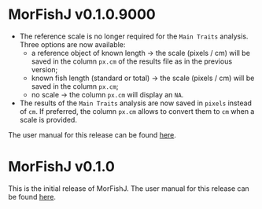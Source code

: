 # MorFishJ v0.1.0.9000

- The reference scale is no longer required for the `Main Traits` analysis. Three options are now available:
  - a reference object of known length -> the scale (pixels / cm) will be saved in the column `px.cm` of the results file as in the previous version;
  - known fish length (standard or total) -> the scale (pixels / cm) will be saved in the column `px.cm`;
  - no scale -> the column `px.cm` will display an `NA`.
- The results of the `Main Traits` analysis are now saved in `pixels` instead of `cm`. If preferred, the column `px.cm` allows to convert them to `cm` when a scale is provided. 

The user manual for this release can be found [here](https://mattiaghilardi.github.io/MorFishJ_manual/v0.1.0/).

# MorFishJ v0.1.0

This is the initial release of MorFishJ.
The user manual for this release can be found [here](https://mattiaghilardi.github.io/MorFishJ_manual/v0.1.0/).